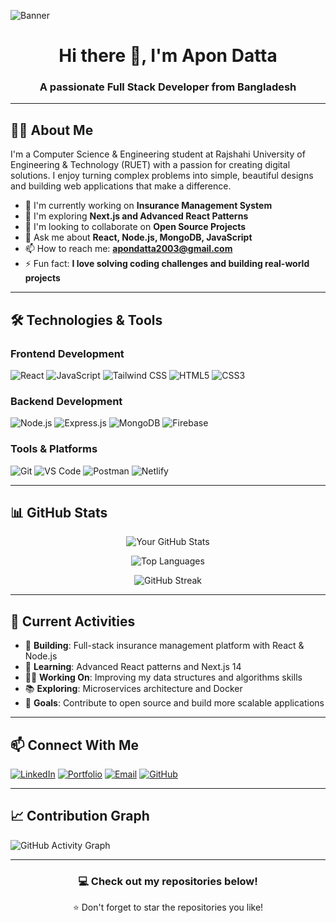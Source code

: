<!-- Banner Image -->
![Banner](https://i.ibb.co.com/Tx9bGgHv/Banner-Github.jpg)

<h1 align="center">Hi there 👋, I'm Apon Datta</h1>
<h3 align="center">A passionate Full Stack Developer from Bangladesh</h3>

---

## 👨‍💻 About Me

I'm a Computer Science & Engineering student at Rajshahi University of Engineering & Technology (RUET) with a passion for creating digital solutions. I enjoy turning complex problems into simple, beautiful designs and building web applications that make a difference.

- 🔭 I'm currently working on **Insurance Management System**
- 🌱 I'm exploring **Next.js and Advanced React Patterns**
- 👯 I'm looking to collaborate on **Open Source Projects**
- 💬 Ask me about **React, Node.js, MongoDB, JavaScript**
- 📫 How to reach me: **apondatta2003@gmail.com**
- ⚡ Fun fact: **I love solving coding challenges and building real-world projects**

---

## 🛠️ Technologies & Tools

### Frontend Development
![React](https://img.shields.io/badge/React-20232A?style=for-the-badge&logo=react&logoColor=61DAFB)
![JavaScript](https://img.shields.io/badge/JavaScript-F7DF1E?style=for-the-badge&logo=javascript&logoColor=black)
![Tailwind CSS](https://img.shields.io/badge/Tailwind_CSS-38B2AC?style=for-the-badge&logo=tailwind-css&logoColor=white)
![HTML5](https://img.shields.io/badge/HTML5-E34F26?style=for-the-badge&logo=html5&logoColor=white)
![CSS3](https://img.shields.io/badge/CSS3-1572B6?style=for-the-badge&logo=css3&logoColor=white)

### Backend Development
![Node.js](https://img.shields.io/badge/Node.js-339933?style=for-the-badge&logo=nodedotjs&logoColor=white)
![Express.js](https://img.shields.io/badge/Express.js-000000?style=for-the-badge&logo=express&logoColor=white)
![MongoDB](https://img.shields.io/badge/MongoDB-47A248?style=for-the-badge&logo=mongodb&logoColor=white)
![Firebase](https://img.shields.io/badge/Firebase-FFCA28?style=for-the-badge&logo=firebase&logoColor=black)

### Tools & Platforms
![Git](https://img.shields.io/badge/Git-F05032?style=for-the-badge&logo=git&logoColor=white)
![VS Code](https://img.shields.io/badge/VS_Code-007ACC?style=for-the-badge&logo=visual-studio-code&logoColor=white)
![Postman](https://img.shields.io/badge/Postman-FF6C37?style=for-the-badge&logo=postman&logoColor=white)
![Netlify](https://img.shields.io/badge/Netlify-00C7B7?style=for-the-badge&logo=netlify&logoColor=white)

---

## 📊 GitHub Stats

<div align="center">
  
  ![Your GitHub Stats](https://github-readme-stats.vercel.app/api?username=apondatta11&show_icons=true&theme=radical)
  
  ![Top Languages](https://github-readme-stats.vercel.app/api/top-langs/?username=apondatta11&layout=compact&theme=radical)
  
  ![GitHub Streak](https://github-readme-streak-stats.herokuapp.com/?user=apondatta11&theme=radical)
  
</div>

---

## 🚀 Current Activities

- 🔭 **Building**: Full-stack insurance management platform with React & Node.js
- 🌱 **Learning**: Advanced React patterns and Next.js 14
- 👨‍💻 **Working On**: Improving my data structures and algorithms skills
- 📚 **Exploring**: Microservices architecture and Docker
- 🎯 **Goals**: Contribute to open source and build more scalable applications

---

## 📫 Connect With Me

[![LinkedIn](https://img.shields.io/badge/LinkedIn-0077B5?style=for-the-badge&logo=linkedin&logoColor=white)](https://www.linkedin.com/in/apon-datta-b59630302/)
[![Portfolio](https://img.shields.io/badge/Portfolio-000000?style=for-the-badge&logo=About.me&logoColor=white)](https://apon-datta.web.app/)
[![Email](https://img.shields.io/badge/Email-D14836?style=for-the-badge&logo=gmail&logoColor=white)](mailto:apondatta2003@gmail.com)
[![GitHub](https://img.shields.io/badge/GitHub-100000?style=for-the-badge&logo=github&logoColor=white)](https://github.com/apondatta11)

---

## 📈 Contribution Graph

![GitHub Activity Graph](https://activity-graph.herokuapp.com/graph?username=apondatta11&theme=react-dark)

---

<div align="center">
  
  ### 💻 Check out my repositories below!
  
  ⭐ Don't forget to star the repositories you like!
  
  
</div>
